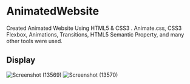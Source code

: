 # AnimatedWebsite
Created Animated Website Using HTML5 &amp; CSS3 .
Animate.css, CSS3 Flexbox, Animations, Transitions, HTML5 Semantic Property, and many other tools were used.

## Display
![Screenshot (13569)](https://user-images.githubusercontent.com/91106038/226670611-c2785b68-7b96-474e-824d-25f34e94fc75.png)
![Screenshot (13570)](https://user-images.githubusercontent.com/91106038/226671569-95ea332a-121d-4257-af53-f1b0d71ce4cd.png)
